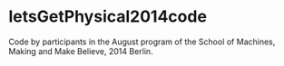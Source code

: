 letsGetPhysical2014code
=======================

Code by participants in the August program of the School of Machines, Making and Make Believe, 2014 Berlin.
